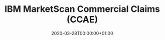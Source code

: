 ---
title: "IBM MarketScan Commercial Claims (CCAE)"
subtitle: ""
summary: "The IBM® MarketScan® Commercial database captures person-specific clinical utilization, expenditures, and enrollment across inpatient, outpatient, prescription drug, and carve-out services from a selection of large employers across the US.  It includes data on active employees, early retirees, COBRA continues, and their dependents insured by employer-sponsored plans (i.e., non-Medicare eligible).   Demographics (age, gender and geographic region), enrollment duration, inpatient/outpatient diagnosis codes [International Classification of Disease, 9th & 10th Revision, Clinical Modification (ICD-9-CM/OCD-10-CM) format] and outpatient prescription data (Market Scan defined therapeutic classes) are included in the data set"
owners:
  - organisation: "AbbVie"
    lead: "Weihua Gao"
    alternate: "Shivaji Manthena / Lakshmi Kandukuri"
country: "USA"
type: "Insurance claims"
omop: "CDM v5.0"
dbms: "SQL Server (hardoop)"
patient_count: "~200m"
has_covid: "N"
first_time: "Yes"
data_history: "2000-01 to 2019-10"
references: [""]

authors: 
    - "Weihua Gao"
tags: []
categories: ["dataset"]
date: 2020-03-28T00:00:00+01:00
lastmod: 2020-03-28T00:00:00+01:00
featured: false
draft: false

links:
    - icon: globe
      icon_pack: fas
      name: More information
      url: ""
image:
      placement: 1
      caption: ""
      focal_point: ""
      preview_only: false
      alt_text: ""
projects: []
---